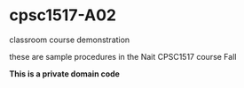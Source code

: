 # cpsc1517-A02
classroom course demonstration

these are sample procedures in the Nait CPSC1517 course Fall

**This is a private domain code**

